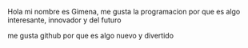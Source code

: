Hola mi nombre es Gimena, me gusta la programacion por que es algo interesante, innovador y del futuro

me gusta github por que es algo nuevo y divertido
